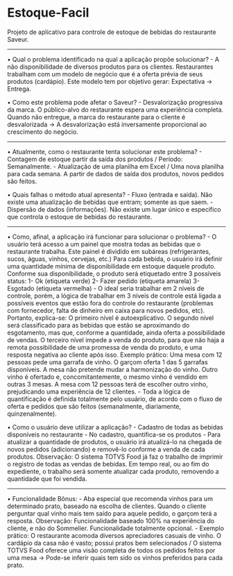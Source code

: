 # Estoque-Facil
Projeto de aplicativo para controle de estoque de bebidas do restaurante Saveur.

------------------------------------------------------------------------------------------

• Qual o problema identificado na qual a aplicação propõe solucionar?
	- A não disponibilidade de diversos produtos para os clientes.
Restaurantes trabalham com um modelo de negócio que é a oferta prévia de seus produtos (cardápio). Este modelo tem por objetivo gerar: Expectativa → Entrega.

 
• Como este problema pode afetar o Saveur?
	- Desvalorização progressiva da marca.
O público-alvo do restaurante espera uma experiência completa. Quando não entregue, a marca do restaurante para o cliente é desvalorizada → A desvalorização está inversamente proporcional ao crescimento do negócio.

------------------------------------------------------------------------------------------------------------------------

• Atualmente, como o restaurante tenta solucionar este problema?
	- Contagem de estoque partir da saída dos produtos / Período: Semanalmente.
	- Atualização de uma planilha em Excel / Uma nova planilha para cada semana.
A partir de dados de saída dos produtos, novos pedidos são feitos.

• Quais falhas o método atual apresenta?
	- Fluxo (entrada e saída).
Não existe uma atualização de bebidas que entram; somente as que saem.
	- Dispersão de dados (informações).
Não existe um lugar único e específico que controla o estoque de bebidas do restaurante.
 	

------------------------------------------------------------------------------------------------------------------------


• Como, afinal, a aplicação irá funcionar para solucionar o problema?
	- O usuário terá acesso a um painel que mostra todas as bebidas que o restaurante trabalha.
Este painel é dividido em subáreas (refrigerantes, sucos, águas, vinhos, cervejas, etc.)
Para cada bebida, o usuário irá definir uma quantidade mínima de disponibilidade em estoque daquele produto.
Conforme sua disponibilidade, o produto será etiquetado entre 3 possíveis status:
1- Ok (etiqueta verde)
2- Fazer pedido (etiqueta amarela)
3- Esgotado (etiqueta vermelha)
	- O ideal seria trabalhar em 2 níveis de controle, porém, a lógica de trabalhar em 3 níveis de controle está ligada a possíveis eventos que estão fora do controle do restaurante (problemas com fornecedor, falta de dinheiro em caixa para novos pedidos, etc). Portanto, explica-se:
O primeiro nível é autoexplicativo.
O segundo nível será classificado para as bebidas que estão se aproximando do esgotamento, mas que, conforme a quantidade, ainda oferta a possibilidade de vendas.
O terceiro nível impede a venda do produto, para que não haja a remota possibilidade de uma promessa de venda do produto, e uma resposta negativa ao cliente após isso. Exemplo prático: Uma mesa com 12 pessoas pede uma garrafa de vinho. O garçom oferta 1 das 5 garrafas disponíveis. A mesa não pretende mudar a harmonização do vinho. Outro vinho é ofertado e, concomitantemente, o mesmo vinho é vendido em outras 3 mesas. A mesa com 12 pessoas terá de escolher outro vinho, prejudicando uma experiência de 12 clientes.
	- Toda a lógica de quantificação é definida totalmente pelo usuário, de acordo com o fluxo de oferta e pedidos que são feitos (semanalmente, diariamente, quinzenalmente).

• Como o usuário deve utilizar a aplicação?
	- Cadastro de todas as bebidas disponíveis no restaurante
	- No cadastro, quantifica-se os produtos
	- Para atualizar a quantidade de produtos, o usuário irá atualizá-lo na chegada de novos pedidos (adicionando) e removê-lo conforme a venda de cada produtos.
Observação: O sistema TOTVS Food já faz o trabalho de imprimir o registro de todas as vendas de bebidas. Em tempo real, ou ao fim do expediente, o trabalho será somente atualizar cada produto, removendo a quantidade que foi vendida.

------------------------------------------------------------------------------------------------------------------------

• Funcionalidade Bônus:
	- Aba especial que recomenda vinhos para um determinado prato, baseado na escolha de clientes.
Quando o cliente perguntar qual vinho mais tem saído para aquele pedido, o garçom terá a resposta.
Observação: Funcionalidade baseado 100% na experiência do cliente, e não do Sommelier. Funcionalidade totalmente opcional.
	- Exemplo prático: O restaurante acomoda diversos apreciadores casuais de vinho. O cardápio da casa não é vasto; possui pratos bem selecionados / O sistema TOTVS Food oferece uma visão completa de todos os pedidos feitos por uma mesa → Pode-se inferir quais tem sido os vinhos preferidos para cada prato.
